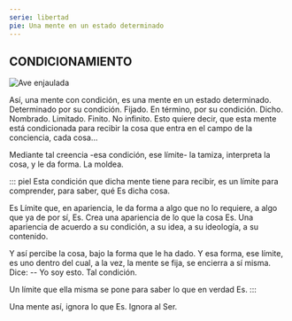 ```yaml
---
serie: libertad
pie: Una mente en un estado determinado
---
```


## CONDICIONAMIENTO

![Ave enjaulada](/foto/wp-condicionamiento.webp)

Así, una mente con condición, es una mente en un estado determinado.
Determinado por su condición. Fijado. En término, por su condición. Dicho. Nombrado. Limitado. Finito. No infinito. Esto quiere decir, que esta mente está condicionada para recibir la cosa que entra en el campo de la conciencia, cada cosa…

Mediante tal creencia -esa condición, ese límite- la tamiza, interpreta la cosa, y le da forma. La moldea.

::: piel
Esta condición que dicha mente tiene para recibir, es un límite para comprender, para saber, qué Es dicha cosa.

Es Límite que, en apariencia, le da forma a algo que no lo requiere, a algo que ya de por sí, Es.
Crea una apariencia de lo que la cosa Es. Una apariencia de acuerdo a su condición, a su idea, a su ideología, a su contenido.

Y así percibe la cosa, bajo la forma que le ha dado.
Y esa forma, ese límite, es uno dentro del cual, a la vez, la mente se fija, se encierra a sí misma. Dice: -- Yo soy esto. Tal condición.

Un límite que ella misma se pone para saber lo que en verdad Es.
:::

Una mente así, ignora lo que Es. Ignora al Ser.
